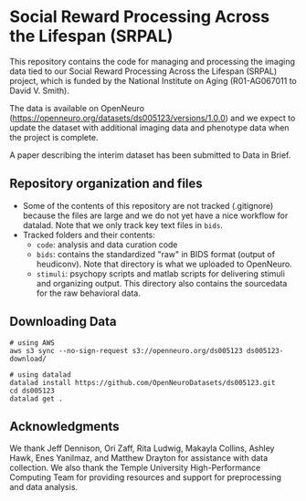 # Social Reward Processing Across the Lifespan (SRPAL)
This repository contains the code for managing and processing the imaging data tied to our Social Reward Processing Across the Lifespan (SRPAL) project, which is funded by the National Institute on Aging (R01-AG067011 to David V. Smith).

The data is available on OpenNeuro (https://openneuro.org/datasets/ds005123/versions/1.0.0) and we expect to update the dataset with additional imaging data and phenotype data when the project is complete.

A paper describing the interim dataset has been submitted to Data in Brief.

## Repository organization and files
- Some of the contents of this repository are not tracked (.gitignore) because the files are large and we do not yet have a nice workflow for datalad. Note that we only track key text files in `bids`.
- Tracked folders and their contents:
  - `code`: analysis and data curation code
  - `bids`: contains the standardized "raw" in BIDS format (output of heudiconv). Note that directory is what we uploaded to OpenNeuro.
  - `stimuli`: psychopy scripts and matlab scripts for delivering stimuli and organizing output. This directory also contains the sourcedata for the raw behavioral data.


## Downloading Data
```
# using AWS
aws s3 sync --no-sign-request s3://openneuro.org/ds005123 ds005123-download/

# using datalad
datalad install https://github.com/OpenNeuroDatasets/ds005123.git
cd ds005123
datalad get .
```


## Acknowledgments
We thank Jeff Dennison, Ori Zaff, Rita Ludwig, Makayla Collins, Ashley Hawk, Enes Yanilmaz, and Matthew Drayton for assistance with data collection. We also thank the Temple University High-Performance Computing Team for providing resources and support for preprocessing and data analysis.
